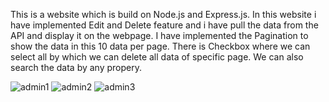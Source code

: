 This is a website which is build on Node.js and Express.js.
In this website i have implemented Edit and Delete feature and i have pull the data from the API and display it on the webpage.
I have implemented the Pagination to show the data in this 10 data per page.
There is Checkbox where we can select all by which we can delete all data of specific page.
We can also search the data by any propery.

![admin1](https://github.com/BeingPratham/HireQuotient/assets/89316929/bfde5935-d1d5-4ef4-979c-abbea194a425)
![admin2](https://github.com/BeingPratham/HireQuotient/assets/89316929/dc093707-4d06-4704-8a63-44ee5c8c20ab)
![admin3](https://github.com/BeingPratham/HireQuotient/assets/89316929/32216769-bfdf-46ff-bf69-9afa89ebf62a)
